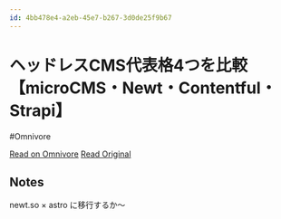 ```yaml
---
id: 4bb478e4-a2eb-45e7-b267-3d0de25f9b67
---
```


# ヘッドレスCMS代表格4つを比較【microCMS・Newt・Contentful・Strapi】
#Omnivore

[Read on Omnivore](https://omnivore.app/me/cms-4-micro-cms-newt-contentful-strapi-18f9a68e14a)
[Read Original](https://scr.marketing-wizard.biz/utilities/headlesscms-major4-comparison)

## Notes

newt.so × astro に移行するか〜

